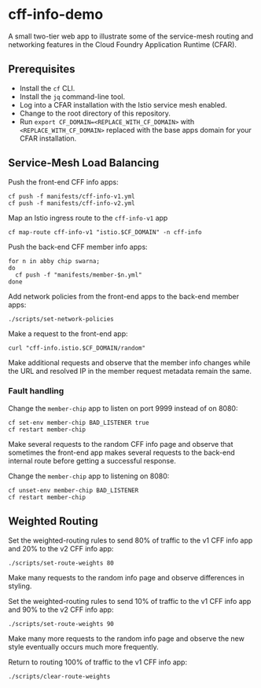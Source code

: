 # cff-info-demo

A small two-tier web app to illustrate some of the service-mesh routing and networking features in the Cloud Foundry Application Runtime (CFAR).


## Prerequisites

- Install the `cf` CLI.
- Install the `jq` command-line tool.
- Log into a CFAR installation with the Istio service mesh enabled.
- Change to the root directory of this repository.
- Run `export CF_DOMAIN=<REPLACE_WITH_CF_DOMAIN>` with `<REPLACE_WITH_CF_DOMAIN>` replaced with the base apps domain for your CFAR installation.


## Service-Mesh Load Balancing

Push the front-end CFF info apps:

```
cf push -f manifests/cff-info-v1.yml
cf push -f manifests/cff-info-v2.yml
```

Map an Istio ingress route to the `cff-info-v1` app

```
cf map-route cff-info-v1 "istio.$CF_DOMAIN" -n cff-info
```

Push the back-end CFF member info apps:

```
for n in abby chip swarna;
do
  cf push -f "manifests/member-$n.yml"
done
```

Add network policies from the front-end apps to the back-end member apps:

```
./scripts/set-network-policies
```

Make a request to the front-end app:

```
curl "cff-info.istio.$CF_DOMAIN/random"
```

Make additional requests and observe that the member info changes while the URL and resolved IP in the member request metadata remain the same.


### Fault handling

Change the `member-chip` app to listen on port 9999 instead of on 8080:

```
cf set-env member-chip BAD_LISTENER true
cf restart member-chip
```

Make several requests to the random CFF info page and observe that sometimes the front-end app makes several requests to the back-end internal route before getting a successful response.

Change the `member-chip` app to listening on 8080:

```
cf unset-env member-chip BAD_LISTENER
cf restart member-chip
```


## Weighted Routing

Set the weighted-routing rules to send 80% of traffic to the v1 CFF info app and 20% to the v2 CFF info app:

```
./scripts/set-route-weights 80
```

Make many requests to the random info page and observe differences in styling.


Set the weighted-routing rules to send 10% of traffic to the v1 CFF info app and 90% to the v2 CFF info app:

```
./scripts/set-route-weights 90
```

Make many more requests to the random info page and observe the new style eventually occurs much more frequently.

Return to routing 100% of traffic to the v1 CFF info app:

```
./scripts/clear-route-weights
```
